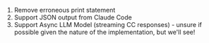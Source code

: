 1. Remove erroneous print statement
2. Support JSON output from Claude Code
3. Support Async LLM Model (streaming CC responses) - unsure if possible given the nature of the implementation, but we'll see!